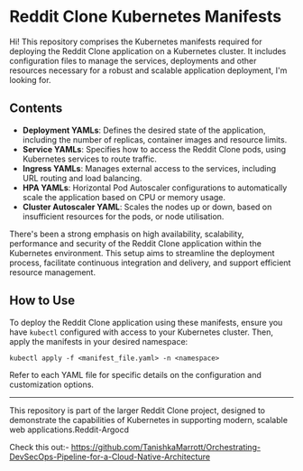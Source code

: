 # Reddit Clone Kubernetes Manifests

Hi! This repository comprises the Kubernetes manifests required for deploying the Reddit Clone application on a Kubernetes cluster. It includes configuration files to manage the services, deployments and other resources necessary for a robust and scalable application deployment, I'm looking for.

## Contents
- **Deployment YAMLs**: Defines the desired state of the application, including the number of replicas, container images and resource limits.
- **Service YAMLs**: Specifies how to access the Reddit Clone pods, using Kubernetes services to route traffic.
- **Ingress YAMLs**: Manages external access to the services, including URL routing and load balancing.
- **HPA YAMLs**: Horizontal Pod Autoscaler configurations to automatically scale the application based on CPU or memory usage.
- **Cluster Autoscaler YAML**: Scales the nodes up or down, based on insufficient resources for the pods, or node utilisation.

There's been a strong emphasis on high availability, scalability, performance and security of the Reddit Clone application within the Kubernetes environment. This setup aims to streamline the deployment process, facilitate continuous integration and delivery, and support efficient resource management.

## How to Use
To deploy the Reddit Clone application using these manifests, ensure you have `kubectl` configured with access to your Kubernetes cluster. Then, apply the manifests in your desired namespace:

```
kubectl apply -f <manifest_file.yaml> -n <namespace>
```

Refer to each YAML file for specific details on the configuration and customization options.

---

This repository is part of the larger Reddit Clone project, designed to demonstrate the capabilities of Kubernetes in supporting modern, scalable web applications.Reddit-Argocd

Check this out:- https://github.com/TanishkaMarrott/Orchestrating-DevSecOps-Pipeline-for-a-Cloud-Native-Architecture
